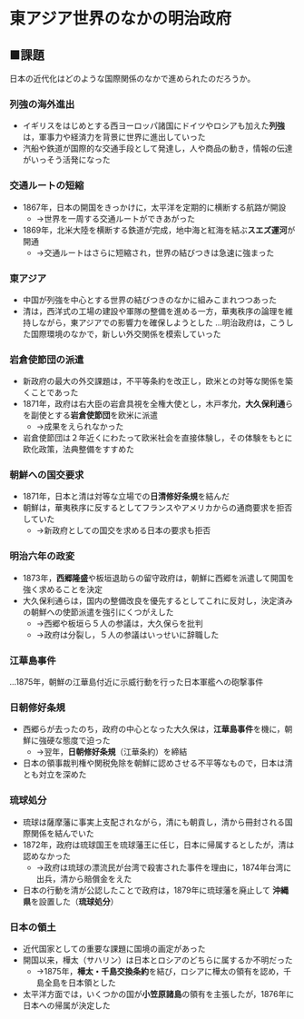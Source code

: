 # 東アジア世界のなかの明治政府

## ■課題
日本の近代化はどのような国際関係のなかで進められたのだろうか。

### 列強の海外進出
- イギリスをはじめとする西ヨーロッパ諸国にドイツやロシアも加えた**列強**は，軍事力や経済力を背景に世界に進出していった
- 汽船や鉄道が国際的な交通手段として発達し，人や商品の動き，情報の伝達がいっそう活発になった

### 交通ルートの短縮
- 1867年，日本の開国をきっかけに，太平洋を定期的に横断する航路が開設
	- →世界を一周する交通ルートができあがった
- 1869年，北米大陸を横断する鉄道が完成，地中海と紅海を結ぶ**スエズ運河**が開通
	- →交通ルートはさらに短縮され，世界の結びつきは急速に強まった

### 東アジア
- 中国が列強を中心とする世界の結びつきのなかに組みこまれつつあった
- 清は，西洋式の工場の建設や軍隊の整備を進める一方，華夷秩序の論理を維持しながら，東アジアでの影響力を確保しようとした
…明治政府は，こうした国際環境のなかで，新しい外交関係を模索していった

### 岩倉使節団の派遣
- 新政府の最大の外交課題は，不平等条約を改正し，欧米との対等な関係を築くことであった
- 1871年，政府は右大臣の岩倉具視を全権大使とし，木戸孝允，**大久保利通**らを副使とする**岩倉使節団**を欧米に派遣
  - →成果をえられなかった
- 岩倉使節団は２年近くにわたって欧米社会を直接体験し，その体験をもとに欧化政策，法典整備をすすめた

### 朝鮮への国交要求
- 1871年，日本と清は対等な立場での**日清修好条規**を結んだ
- 朝鮮は，華夷秩序に反するとしてフランスやアメリカからの通商要求を拒否していた
	- →新政府としての国交を求める日本の要求も拒否

### 明治六年の政変
- 1873年，**西郷隆盛**や板垣退助らの留守政府は，朝鮮に西郷を派遣して開国を強く求めることを決定
- 大久保利通らは，国内の整備改良を優先するとしてこれに反対し，決定済みの朝鮮への使節派遣を強引にくつがえした
	- →西郷や板垣ら５人の参議は，大久保らを批判
	- →政府は分裂し，５人の参議はいっせいに辞職した

### 江華島事件
…1875年，朝鮮の江華島付近に示威行動を行った日本軍艦への砲撃事件

### 日朝修好条規
- 西郷らが去ったのち，政府の中心となった大久保は，**江華島事件**を機に，朝鮮に強硬な態度で迫った
	- →翌年，**日朝修好条規**（江華条約）を締結
- 日本の領事裁判権や関税免除を朝鮮に認めさせる不平等なもので，日本は清とも対立を深めた

### 琉球処分
- 琉球は薩摩藩に事実上支配されながら，清にも朝貢し，清から冊封される国際関係を結んでいた
- 1872年，政府は琉球国王を琉球藩王に任じ，日本に帰属するとしたが，清は認めなかった
	- →政府は琉球の漂流民が台湾で殺害された事件を理由に，1874年台湾に出兵，清から賠償金をえた
- 日本の行動を清が公認したことで政府は，1879年に琉球藩を廃止して
**沖縄県**を設置した（**琉球処分**）

### 日本の領土
- 近代国家としての重要な課題に国境の画定があった
- 開国以来，樺太（サハリン）は日本とロシアのどちらに属するか不明だった
	- →1875年，**樺太・千島交換条約**を結び，ロシアに樺太の領有を認め，千島全島を日本領とした
- 太平洋方面では，いくつかの国が**小笠原諸島**の領有を主張したが，1876年に日本への帰属が決定した